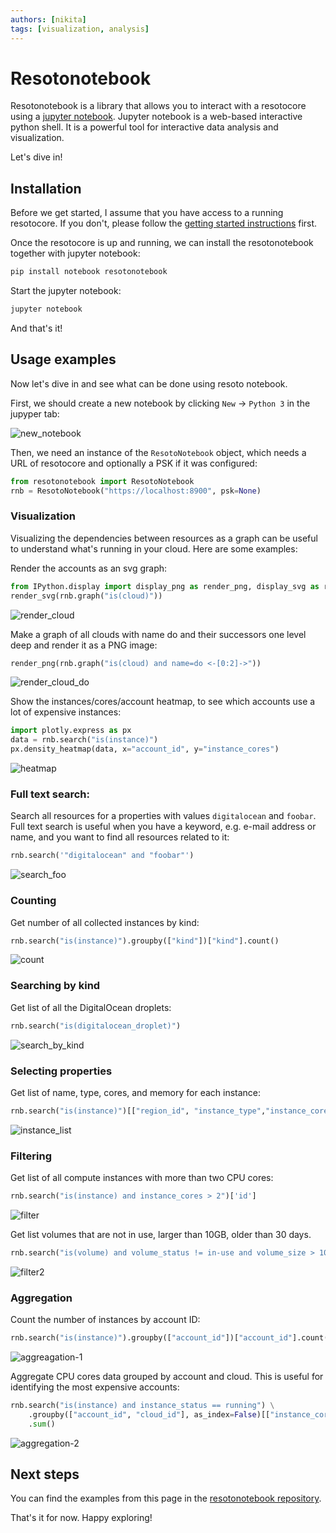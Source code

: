 ```yaml
---
authors: [nikita]
tags: [visualization, analysis]
---
```


# Resotonotebook

Resotonotebook is a library that allows you to interact with a resotocore using a [jupyter notebook](https://jupyter.org/). Jupyter notebook is a web-based interactive python shell. It is a powerful tool for interactive data analysis and visualization.

Let's dive in!

## Installation

Before we get started, I assume that you have access to a running resotocore. If you don't, please follow the [getting started instructions](https://resoto.com/docs/getting-started) first.

Once the resotocore is up and running, we can install the resotonotebook together with jupyter notebook:

```bash
pip install notebook resotonotebook
```

Start the jupyter notebook:

```bash
jupyter notebook
```

And that's it!

## Usage examples

Now let's dive in and see what can be done using resoto notebook.

First, we should create a new notebook by clicking `New` -> `Python 3` in the jupyper tab:

![new_notebook](./img/create_new_notebook.png)

Then, we need an instance of the `ResotoNotebook` object, which needs a URL of resotocore and optionally a PSK if it was configured:

```python
from resotonotebook import ResotoNotebook
rnb = ResotoNotebook("https://localhost:8900", psk=None)
```

### Visualization

Visualizing the dependencies between resources as a graph can be useful to understand what's running in your cloud. Here are some examples:

Render the accounts as an svg graph:

```python
from IPython.display import display_png as render_png, display_svg as render_svg
render_svg(rnb.graph("is(cloud)"))
```

![render_cloud](./img/render_cloud.png)

Make a graph of all clouds with name do and their successors one level deep and render it as a PNG image:

```python
render_png(rnb.graph("is(cloud) and name=do <-[0:2]->"))
```

![render_cloud_do](./img/render_cloud_do.png)

Show the instances/cores/account heatmap, to see which accounts use a lot of expensive instances:

```python
import plotly.express as px
data = rnb.search("is(instance)")
px.density_heatmap(data, x="account_id", y="instance_cores")
```

![heatmap](./img/plotly_heatmap.png)

### Full text search:

Search all resources for a properties with values `digitalocean` and `foobar`. Full text search is useful when you have a keyword, e.g. e-mail address or name, and you want to find all resources related to it:

```python
rnb.search('"digitalocean" and "foobar"')
```

![search_foo](./img/search_foo.png)

### Counting

Get number of all collected instances by kind:

```python
rnb.search("is(instance)").groupby(["kind"])["kind"].count()
```

![count](./img/count.png)

### Searching by kind

Get list of all the DigitalOcean droplets:

```python
rnb.search("is(digitalocean_droplet)")
```

![search_by_kind](./img/search_by_kind.png)

### Selecting properties

Get list of name, type, cores, and memory for each instance:

```python
rnb.search("is(instance)")[["region_id", "instance_type","instance_cores", "instance_memory"]]
```

![instance_list](./img/instance_list.png)

### Filtering

Get list of all compute instances with more than two CPU cores:

```python
rnb.search("is(instance) and instance_cores > 2")['id']
```

![filter](./img/filter.png)

Get list volumes that are not in use, larger than 10GB, older than 30 days.

```python
rnb.search("is(volume) and volume_status != in-use and volume_size > 10 and age > 30d")['id']
```

![filter2](./img/filter-2.png)

### Aggregation

Count the number of instances by account ID:

```python
rnb.search("is(instance)").groupby(["account_id"])["account_id"].count()
```

![aggreagation-1](./img/aggregation-1.png)

Aggregate CPU cores data grouped by account and cloud. This is useful for identifying the most expensive accounts:

```python
rnb.search("is(instance) and instance_status == running") \
    .groupby(["account_id", "cloud_id"], as_index=False)[["instance_cores"]] \
    .sum()
```

![aggregation-2](./img/aggregation-2.png)

## Next steps

You can find the examples from this page in the [resotonotebook repository](https://github.com/someengineering/resotonotebook/blob/main/examples/example.ipynb).

That's it for now. Happy exploring!

